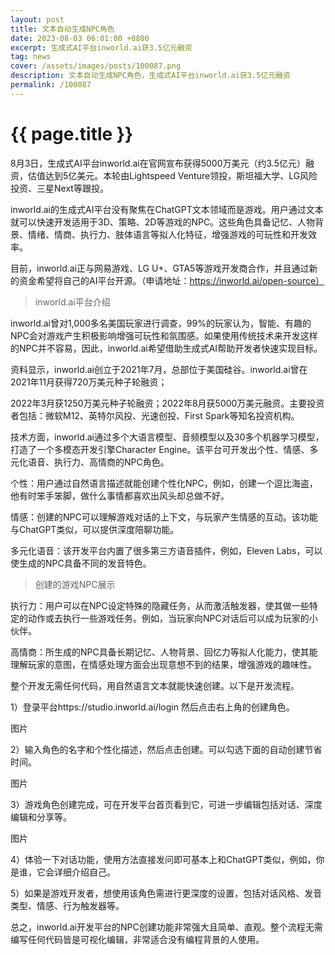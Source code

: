 ```yaml
---
layout: post
title: 文本自动生成NPC角色
date: 2023-08-03 06:01:00 +0800
excerpt: 生成式AI平台inworld.ai获3.5亿元融资
tag: news
cover: /assets/images/posts/100087.png
description: 文本自动生成NPC角色，生成式AI平台inworld.ai获3.5亿元融资
permalink: /100087
---
```



# {{ page.title }}



8月3日，生成式AI平台inworld.ai在官网宣布获得5000万美元（约3.5亿元）融资，估值达到5亿美元。本轮由Lightspeed Venture领投，斯坦福大学、LG风险投资、三星Next等跟投。

inworld.ai的生成式AI平台没有聚焦在ChatGPT文本领域而是游戏。用户通过文本就可以快速开发适用于3D、策略、2D等游戏的NPC。这些角色具备记忆、人物背景、情绪、情商、执行力、肢体语言等拟人化特征，增强游戏的可玩性和开发效率。

目前，inworld.ai正与网易游戏、LG U+、GTA5等游戏开发商合作，并且通过新的资金希望将自己的AI平台开源。（申请地址：https://inworld.ai/open-source）



> inworld.ai平台介绍

inworld.ai曾对1,000多名美国玩家进行调查，99%的玩家认为，智能、有趣的NPC会对游戏产生积极影响增强可玩性和氛围感。如果使用传统技术来开发这样的NPC并不容易，因此，inworld.ai希望借助生成式AI帮助开发者快速实现目标。

资料显示，inworld.ai创立于2021年7月，总部位于美国硅谷。inworld.ai曾在2021年11月获得720万美元种子轮融资；

2022年3月获1250万美元种子轮融资；2022年8月获5000万美元融资。主要投资者包括：微软M12、英特尔风投、光速创投、First Spark等知名投资机构。



技术方面，inworld.ai通过多个大语言模型、音频模型以及30多个机器学习模型，打造了一个多模态开发引擎Character Engine。该平台可开发出个性、情感、多元化语音、执行力、高情商的NPC角色。

个性：用户通过自然语言描述就能创建个性化NPC，例如，创建一个逗比海盗，他有时笨手笨脚，做什么事情都喜欢出风头却总做不好。

情感：创建的NPC可以理解游戏对话的上下文，与玩家产生情感的互动。该功能与ChatGPT类似，可以提供深度陪聊功能。

多元化语音：该开发平台内置了很多第三方语音插件，例如，Eleven Labs，可以使生成的NPC具备不同的发音特色。


> 创建的游戏NPC展示

执行力：用户可以在NPC设定特殊的隐藏任务，从而激活触发器，使其做一些特定的动作或去执行一些游戏任务。例如，当玩家向NPC对话后可以成为玩家的小伙伴。

高情商：所生成的NPC具备长期记忆、人物背景、回忆力等拟人化能力，使其能理解玩家的意图，在情感处理方面会出现意想不到的结果，增强游戏的趣味性。



整个开发无需任何代码，用自然语言文本就能快速创建。以下是开发流程。

1）登录平台https://studio.inworld.ai/login 然后点击右上角的创建角色。

图片


2）输入角色的名字和个性化描述，然后点击创建。可以勾选下面的自动创建节省时间。

图片

3）游戏角色创建完成，可在开发平台首页看到它，可进一步编辑包括对话、深度编辑和分享等。

图片

4）体验一下对话功能，使用方法直接发问即可基本上和ChatGPT类似，例如，你是谁，它会详细介绍自己。



5）如果是游戏开发者，想使用该角色需进行更深度的设置，包括对话风格、发音类型、情感、行为触发器等。




总之，inworld.ai开发平台的NPC创建功能非常强大且简单、直观。整个流程无需编写任何代码皆是可视化编辑，非常适合没有编程背景的人使用。